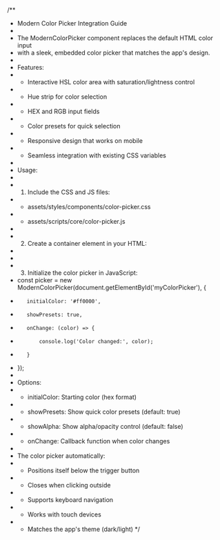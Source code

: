 /**
 * Modern Color Picker Integration Guide
 * 
 * The ModernColorPicker component replaces the default HTML color input
 * with a sleek, embedded color picker that matches the app's design.
 * 
 * Features:
 * - Interactive HSL color area with saturation/lightness control
 * - Hue strip for color selection
 * - HEX and RGB input fields
 * - Color presets for quick selection
 * - Responsive design that works on mobile
 * - Seamless integration with existing CSS variables
 * 
 * Usage:
 * 
 * 1. Include the CSS and JS files:
 *    - assets/styles/components/color-picker.css
 *    - assets/scripts/core/color-picker.js
 * 
 * 2. Create a container element in your HTML:
 *    <div id="myColorPicker"></div>
 * 
 * 3. Initialize the color picker in JavaScript:
 *    const picker = new ModernColorPicker(document.getElementById('myColorPicker'), {
 *        initialColor: '#ff0000',
 *        showPresets: true,
 *        onChange: (color) => {
 *            console.log('Color changed:', color);
 *        }
 *    });
 * 
 * Options:
 * - initialColor: Starting color (hex format)
 * - showPresets: Show quick color presets (default: true)
 * - showAlpha: Show alpha/opacity control (default: false)
 * - onChange: Callback function when color changes
 * 
 * The color picker automatically:
 * - Positions itself below the trigger button
 * - Closes when clicking outside
 * - Supports keyboard navigation
 * - Works with touch devices
 * - Matches the app's theme (dark/light)
 */